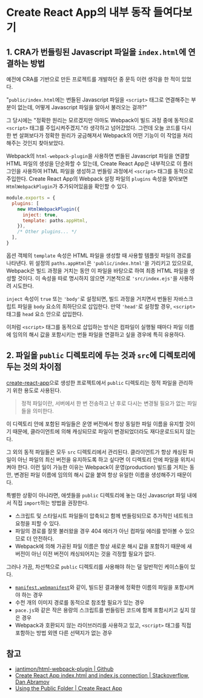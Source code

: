 # Create React App의 내부 동작 들여다보기

## 1. CRA가 번들링된 Javascript 파일을 `index.html`에 연결하는 방법

예전에 CRA를 기반으로 만든 프로젝트를 개발하던 중 문득 이런 생각을 한 적이 있었다.

"`public/index.html`에는 번들된 Javascript 파일을 `<script>` 태그로 연결해주는 부분이 없는데, 어떻게 Javascript 파일을 알아서 불러오는 걸까?"

그 당시에는 "정확한 원리는 모르겠지만 아마도 Webpack이 빌드 과정 중에 동적으로 `<script>` 태그를 주입시켜주겠지."라 생각하고 넘어갔었다. 그런데 오늘 코드를 다시 한 번 살펴보다가 정확한 원리가 궁금해져서 Webpack의 어떤 기능이 이 작업을 처리해주는 것인지 찾아보았다.

Webpack의 `html-webpack-plugin`을 사용하면 번들된 Javascript 파일을 연결할 HTML 파일의 생성을 단순화할 수 있는데, Create React App은 내부적으로 이 플러그인을 사용하여 HTML 파일을 생성하고 번들링 과정에서 `<script>` 태그를 동적으로 주입한다. Create React App의 Webpack 설정 파일의 `plugins` 속성을 찾아보면 `HtmlWebpackPlugin`가 추가되어있음을 확인할 수 있다.

```javascript
module.exports = {
  plugins: [
    new HtmlWebpackPlugin({
      inject: true,
      template: paths.appHtml,
    }),
    /* Other plugins... */
  ],
}
```

옵션 객체의 `template` 속성은 HTML 파일을 생성할 때 사용할 템플릿 파일의 경로를 나타낸다. 위 설정의 `paths.appHtml`은 `'public/index.html'`을 가리키고 있으므로, Webpack은 빌드 과정을 거치는 동안 이 파일을 바탕으로 하여 최종 HTML 파일을 생성할 것이다. 이 속성을 따로 명시하지 않으면 기본적으로 `'src/index.ejs'`을 사용하려 시도한다.

`inject` 속성이 `true` 또는 `'body'`로 설정되면, 빌드 과정을 거치면서 번들된 자바스크립트 파일을 `body` 요소의 최하단으로 삽입한다. 만약 `'head'`로 설정할 경우, `<script>` 태그를 `head` 요소 안으로 삽입한다.

이처럼 `<script>` 태그를 동적으로 삽입하는 방식은 컴파일이 실행될 때마다 파일 이름에 임의의 해시 값을 포함시키는 번들 파일을 연결하고 싶을 경우에 특히 유용하다.

## 2. 파일을 `public` 디렉토리에 두는 것과 `src`에 디렉토리에 두는 것의 차이점

[create-react-app](https://facebook.github.io/create-react-app/)으로 생성한 프로젝트에서 `public` 디렉토리는 정적 파일을 관리하기 위한 용도로 사용된다.

> 정적 파일이란, 서버에서 한 번 전송하고 난 후로 다시는 변경될 필요가 없는 파일들을 의미한다.

이 디렉토리 안에 포함된 파일들은 운영 버전에서 항상 동일한 파일 이름을 유지할 것이기 때문에, 클라이언트에 의해 캐싱되므로 파일이 변경되었더라도 재다운로드되지 않는다.

그 외의 동적 파일들은 모두 `src` 디렉토리에서 관리된다. 클라이언트가 항상 캐싱된 파일이 아닌 파일의 최신 버전을 유지하도록 하고 싶다면 이 디렉토리 안에 파일을 위치시켜야 한다. 이런 일이 가능한 이유는 Webpack이 운영(production) 빌드를 거치는 동안, 변경된 파일 이름에 임의의 해시 값을 붙여 항상 유일한 이름을 생성해주기 때문이다.

특별한 상황이 아니라면, 애셋들을 `public` 디렉토리에 놓는 대신 Javascript 파일 내에서 직접 `import`하는 방법을 권장한다.

* 스크립트 및 스타일시트 파일들이 압축되고 함께 번들링되므로 추가적인 네트워크 요청을 피할 수 있다. 
* 파일의 경로를 잘못 불러왔을 경우 404 에러가 아닌 컴파일 에러를 받아볼 수 있으므로 더 안전하다.
* Webpack에 의해 가공된 파일 이름은 항상 새로운 해시 값을 포함하기 때문에 새 버전이 아닌 이전 버전이 캐싱되어지는 것을 걱정할 필요가 없다.

그러나 가끔, 차선책으로 `public` 디렉토리를 사용해야 하는 덜 일반적인 케이스들이 있다.

* [`manifest.webmanifest`](https://developer.mozilla.org/en-US/docs/Web/Manifest)와 같이, 빌드된 결과물에 정확한 이름의 파일을 포함시켜야 하는 경우
* 수천 개의 이미지 경로를 동적으로 참조할 필요가 있는 경우
* `pace.js`와 같은 작은 용량의 스크립트를 번들링된 코드에 함께 포함시키고 싶지 않은 경우
* Webpack과 호환되지 않는 라이브러리를 사용하고 있고, `<script>` 태그를 직접 포함하는 방법 외엔 다른 선택지가 없는 경우

## 참고

* [jantimon/html-webpack-plugin | Github](https://github.com/jantimon/html-webpack-plugin)
* [Create React App index.html and index.js connection | Stackoverflow, Dan Abramov](https://stackoverflow.com/questions/42438171/create-react-app-index-html-and-index-js-connection)
* [Using the Public Folder | Create React App](https://facebook.github.io/create-react-app/docs/using-the-public-folder#docsNav)

